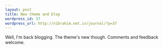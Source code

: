 ```yaml
--- 
layout: post
title: New theme and blog
wordpress_id: 37
wordpress_url: http://nibrahim.net.in/journal/?p=37
---
```

Well, I'm back blogging. The theme's new though. Comments and feedback welcome. 
